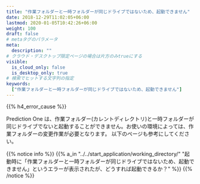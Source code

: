 ```yaml
---
title: "作業フォルダーと一時フォルダーが同じドライブではないため、起動できません"
date: 2018-12-29T11:02:05+06:00
lastmod: 2020-01-05T10:42:26+06:00
weight: 100
draft: false
# metaタグのパラメータ
meta:
  description: ""
# クラウド・デスクトップ限定ページの場合は片方のみtrueにする
visible:
  is_cloud_only: false
  is_desktop_only: true
# 検索でヒットする文字列の指定
keywords:
  ["作業フォルダーと一時フォルダーが同じドライブではないため、起動できません"]
---
```


{{% h4_error_cause %}}

Prediction One は、作業フォルダー(カレントディレクトリ)と一時フォルダーが同じドライブでないと起動することができません。お使いの環境によっては、作業フォルダーの変更作業が必要となります。
以下のページも参考にしてください。

{{% notice info %}}
{{% a_in "../../start_application/working_directory/" "起動時に「作業フォルダーと一時フォルダーが同じドライブではないため、起動できません」というエラーが表示されたが、どうすれば起動できるか？" %}}
{{% /notice %}}
